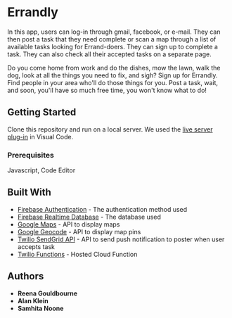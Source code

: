 # Errandly

In this app, users can log-in through gmail, facebook, or e-mail. They can then post a task that they need complete or scan a map through a list of available tasks looking for Errand-doers. They can sign up to complete a task. They can also check all their accepted tasks on a separate page.

Do you come home from work and do the dishes, mow the lawn, walk the dog, look at all the things you need to fix, and sigh? Sign up for Errandly. Find people in your area who'll do those things for you. Post a task, wait, and soon, you'll have so much free time, you won't know what to do!

## Getting Started

Clone this repository and run on a local server. We used the [live server plug-in](https://marketplace.visualstudio.com/items?itemName=ritwickdey.LiveServer) in Visual Code.

### Prerequisites

Javascript, Code Editor

## Built With

* [Firebase Authentication](https://firebase.google.com/products/auth/) - The authentication method used
* [Firebase Realtime Database](https://firebase.google.com/products/realtime-database/) - The database used
* [Google Maps](https://developers.google.com/maps/documentation/javascript/tutorial) - API to display maps
* [Google Geocode](https://developers.google.com/maps/documentation/geocoding/start) - API to display map pins
* [Twilio SendGrid API](https://sendgrid.com/docs/for-developers/sending-email/api-getting-started/) - API to send push notification to poster when user accepts task
* [Twilio Functions](https://www.twilio.com/functions) - Hosted Cloud Function

## Authors

* **Reena Gouldbourne**
* **Alan Klein**
* **Samhita Noone**
